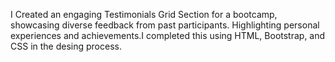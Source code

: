 I Created an engaging Testimonials Grid Section for a bootcamp, showcasing diverse feedback from past participants. Highlighting personal experiences and achievements.I completed this using HTML, Bootstrap, and CSS in the desing process.
